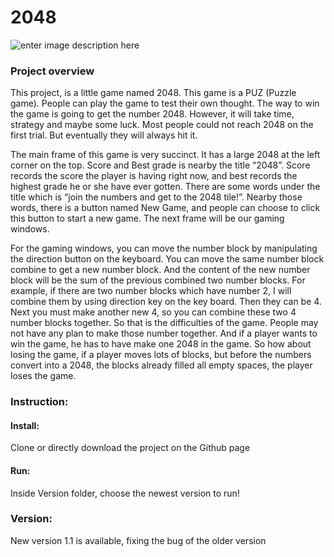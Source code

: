 # 2048

![enter image description here](https://ibb.co/hsBewx)
### Project overview

This project, is a little game named 2048. This game is a PUZ (Puzzle game). People can play the game to test their own thought. The way to win the game is going to get the number 2048. However, it will take time, strategy and maybe some luck. Most people could not reach 2048 on the first trial. But eventually they will always hit it.

The main frame of this game is very succinct. It has a large 2048 at the left corner on the top. Score and Best grade is nearby the title “2048”. Score records the score the player is having right now, and best records the highest grade he or she have ever gotten. There are some words under the title which is “join the numbers and get to the 2048 tile!”. Nearby those words, there is a button named New Game, and people can choose to click this button to start a new game. The next frame will be our gaming windows. 

For the gaming windows, you can move the number block by manipulating the direction button on the keyboard. You can move the same number block combine to get a new number block. And the content of the new number block will be the sum of the previous combined two number blocks. For example, if there are two number blocks which have number 2, I will combine them by using direction key on the key board. Then they can be 4. Next you must make another new 4, so you can combine these two 4 number blocks together. So that is the difficulties of the game. People may not have any plan to make those number together. And if a player wants to win the game, he has to have make one 2048 in the game. So how about losing the game, if a player moves lots of blocks, but before the numbers convert into a 2048, the blocks already filled all empty spaces, the player loses the game. 

### Instruction:

#### Install:
Clone or directly download the project on the Github page
####	Run:
Inside Version folder, choose the newest version to run!

### Version:
New version 1.1 is available, fixing the bug of the older version

